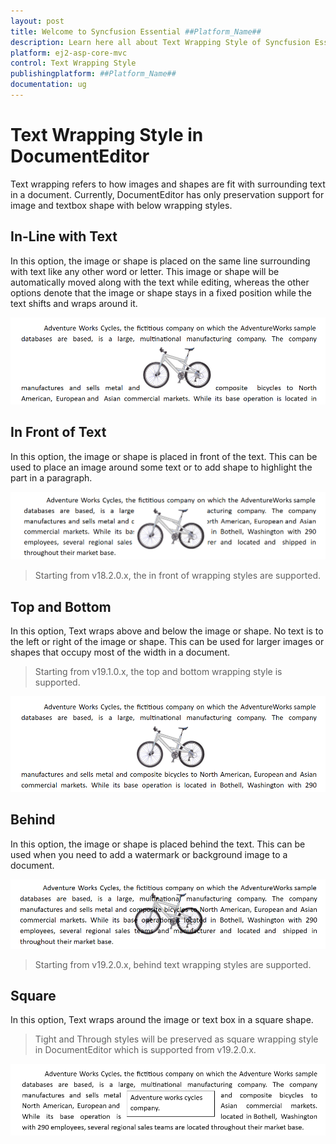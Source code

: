 ```yaml
---
layout: post
title: Welcome to Syncfusion Essential ##Platform_Name##
description: Learn here all about Text Wrapping Style of Syncfusion Essential ##Platform_Name## widgets based on HTML5 and jQuery.
platform: ej2-asp-core-mvc
control: Text Wrapping Style
publishingplatform: ##Platform_Name##
documentation: ug
---
```



# Text Wrapping Style in DocumentEditor

Text wrapping refers to how images and shapes are fit with surrounding text in a document. Currently, DocumentEditor has only preservation support for image and textbox shape with below wrapping styles.

## In-Line with Text

In this option, the image or shape is placed on the same line surrounding with text like any other word or letter. This image or shape will be automatically moved along with the text while editing, whereas the other options denote that the image or shape stays in a fixed position while the text shifts and wraps around it.

![view of image with inline wrapping style in DocumentEditor](images/Text-Wrapping-Style_images/inline-textwrapping.PNG)

## In Front of Text

In this option, the image or shape is placed in front of the text. This can be used to place an image around some text or to add shape to highlight the part in a paragraph.

![view of image with in front of text wrapping style in DocumentEditor](images/Text-Wrapping-Style_images/infront-textwrapping.PNG)

> Starting from v18.2.0.x, the in front of wrapping styles are supported.

## Top and Bottom

In this option, Text wraps above and below the image or shape. No text is to the left or right of the image or shape. This can be used for larger images or shapes that occupy most of the width in a document.

> Starting from v19.1.0.x, the top and bottom wrapping style is supported.

![view of image with top and bottom wrapping style in DocumentEditor](images/Text-Wrapping-Style_images/topandbottom-textwrapping.PNG)

## Behind

In this option, the image or shape is placed behind the text. This can be used when you need to add a watermark or background image to a document.

![view of image with behind wrapping style in DocumentEditor](images/Text-Wrapping-Style_images/behind-textwrapping.PNG)

> Starting from v19.2.0.x, behind text wrapping styles are supported.

## Square

In this option, Text wraps around the image or text box in a square shape.

> Tight and Through styles will be preserved as square wrapping style in DocumentEditor which is supported from v19.2.0.x.

![view of shape with square wrapping style in DocumentEditor](images/Text-Wrapping-Style_images/square-textwrapping.PNG)

